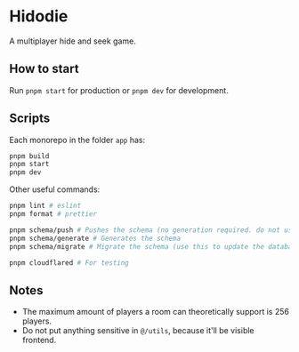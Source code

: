 # Hidodie

A multiplayer hide and seek game.

## How to start

Run `pnpm start` for production or `pnpm dev` for development.

## Scripts

Each monorepo in the folder `app` has:

```bash
pnpm build
pnpm start
pnpm dev
```

Other useful commands:

```bash
pnpm lint # eslint
pnpm format # prettier

pnpm schema/push # Pushes the schema (no generation required. do not use this in production.)
pnpm schema/generate # Generates the schema
pnpm schema/migrate # Migrate the schema (use this to update the database in production)

pnpm cloudflared # For testing
```

## Notes

- The maximum amount of players a room can theoretically support is 256 players.
- Do not put anything sensitive in `@/utils`, because it'll be visible frontend.
